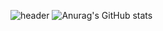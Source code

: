 ![header](https://capsule-render.vercel.app/api?type=Cylinder&text='복자')
![Anurag's GitHub stats](https://github-readme-stats.vercel.app/api?username=KOREAMANDOO&show_icons=true&theme=radical)
